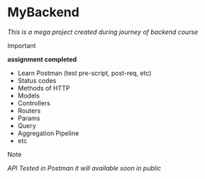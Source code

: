 # MyBackend

*This is a mega project created during journey of backend course*

> [!IMPORTANT]
> **assignment completed**

- Learn Postman (test pre-script, post-req, etc)
- Status codes
- Methods of HTTP
- Models
- Controllers
- Routers
- Params
- Query
- Aggregation Pipeline
- etc

> [!NOTE]
> *API Tested in Postman it will available soon in public*
